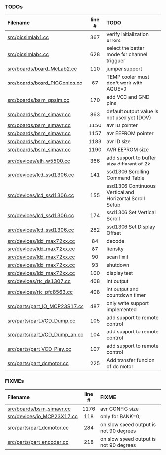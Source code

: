 ### TODOs
| Filename | line # | TODO
|:------|:------:|:------
| [src/picsimlab1.cc](src/picsimlab1.cc#L367) | 367 | verify initialization errors
| [src/picsimlab4.cc](src/picsimlab4.cc#L628) | 628 | select the better mode for channel trigguer
| [src/boards/board_McLab2.cc](src/boards/board_McLab2.cc#L110) | 110 | jumper support
| [src/boards/board_PICGenios.cc](src/boards/board_PICGenios.cc#L67) | 67 | TEMP cooler must don't work with AQUE=0
| [src/boards/bsim_gpsim.cc](src/boards/bsim_gpsim.cc#L170) | 170 | add VCC and GND pins
| [src/boards/bsim_simavr.cc](src/boards/bsim_simavr.cc#L863) | 863 | default output value is not used yet (DOV)
| [src/boards/bsim_simavr.cc](src/boards/bsim_simavr.cc#L1150) | 1150 | avr ID pointer
| [src/boards/bsim_simavr.cc](src/boards/bsim_simavr.cc#L1157) | 1157 | avr EEPROM pointer
| [src/boards/bsim_simavr.cc](src/boards/bsim_simavr.cc#L1183) | 1183 | avr ID size
| [src/boards/bsim_simavr.cc](src/boards/bsim_simavr.cc#L1190) | 1190 | AVR EEPROM size
| [src/devices/eth_w5500.cc](src/devices/eth_w5500.cc#L366) | 366 | add support to buffer size different of 2k
| [src/devices/lcd_ssd1306.cc](src/devices/lcd_ssd1306.cc#L141) | 141 | ssd1306 Scrolling Command Table
| [src/devices/lcd_ssd1306.cc](src/devices/lcd_ssd1306.cc#L155) | 155 | ssd1306 Continuous Vertical and Horizontal Scroll Setup
| [src/devices/lcd_ssd1306.cc](src/devices/lcd_ssd1306.cc#L174) | 174 | ssd1306 Set Vertical Scroll
| [src/devices/lcd_ssd1306.cc](src/devices/lcd_ssd1306.cc#L282) | 282 | ssd1306 Set Display Offset
| [src/devices/ldd_max72xx.cc](src/devices/ldd_max72xx.cc#L84) | 84 | decode
| [src/devices/ldd_max72xx.cc](src/devices/ldd_max72xx.cc#L87) | 87 | itensity
| [src/devices/ldd_max72xx.cc](src/devices/ldd_max72xx.cc#L90) | 90 | scan limit
| [src/devices/ldd_max72xx.cc](src/devices/ldd_max72xx.cc#L93) | 93 | shutdown
| [src/devices/ldd_max72xx.cc](src/devices/ldd_max72xx.cc#L100) | 100 | display test
| [src/devices/rtc_ds1307.cc](src/devices/rtc_ds1307.cc#L408) | 408 | int output
| [src/devices/rtc_pfc8563.cc](src/devices/rtc_pfc8563.cc#L408) | 408 | int output and countdown timer
| [src/parts/part_IO_MCP23S17.cc](src/parts/part_IO_MCP23S17.cc#L487) | 487 | only write support implemented
| [src/parts/part_VCD_Dump.cc](src/parts/part_VCD_Dump.cc#L105) | 105 | add support to remote control
| [src/parts/part_VCD_Dump_an.cc](src/parts/part_VCD_Dump_an.cc#L104) | 104 | add support to remote control
| [src/parts/part_VCD_Play.cc](src/parts/part_VCD_Play.cc#L107) | 107 | add support to remote control
| [src/parts/part_dcmotor.cc](src/parts/part_dcmotor.cc#L225) | 225 | Add transfer funcion of dc motor

### FIXMEs
| Filename | line # | FIXME
|:------|:------:|:------
| [src/boards/bsim_simavr.cc](src/boards/bsim_simavr.cc#L1176) | 1176 | avr CONFIG size
| [src/devices/io_MCP23X17.cc](src/devices/io_MCP23X17.cc#L118) | 118 | only for BANK=0;
| [src/parts/part_dcmotor.cc](src/parts/part_dcmotor.cc#L284) | 284 | on slow speed output is not 90 degrees
| [src/parts/part_encoder.cc](src/parts/part_encoder.cc#L218) | 218 | on slow speed output is not 90 degrees
